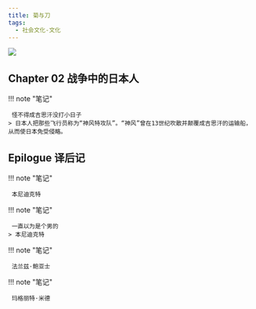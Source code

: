 ```yaml
---
title: 菊与刀
tags:
  - 社会文化-文化
---
```


![](https://cdn.weread.qq.com/weread/cover/68/YueWen_831424/t7_YueWen_831424.jpg)


## Chapter 02 战争中的日本人




!!! note "笔记"

	 怪不得成吉思汗没打小日子 
	> 日本人把那些飞行员称为“神风特攻队”。“神风”曾在13世纪吹散并颠覆成吉思汗的运输船，从而使日本免受侵略。




## Epilogue 译后记




!!! note "笔记"

	 本尼迪克特 


!!! note "笔记"

	 一直以为是个男的 
	> 本尼迪克特




!!! note "笔记"

	 法兰兹·鲍亚士 


!!! note "笔记"

	 玛格丽特·米德 

